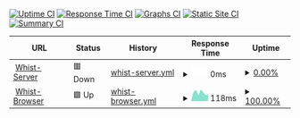 [![Uptime CI](https://github.com/Whist-Team/status/workflows/Uptime%20CI/badge.svg)](https://github.com/Whist-Team/status/actions?query=workflow%3A%22Uptime+CI%22)
[![Response Time CI](https://github.com/Whist-Team/status/workflows/Response%20Time%20CI/badge.svg)](https://github.com/Whist-Team/status/actions?query=workflow%3A%22Response+Time+CI%22)
[![Graphs CI](https://github.com/Whist-Team/status/workflows/Graphs%20CI/badge.svg)](https://github.com/Whist-Team/status/actions?query=workflow%3A%22Graphs+CI%22)
[![Static Site CI](https://github.com/Whist-Team/status/workflows/Static%20Site%20CI/badge.svg)](https://github.com/Whist-Team/status/actions?query=workflow%3A%22Static+Site+CI%22)
[![Summary CI](https://github.com/Whist-Team/status/workflows/Summary%20CI/badge.svg)](https://github.com/Whist-Team/status/actions?query=workflow%3A%22Summary+CI%22)

<!--start: status pages-->
<!-- This summary is generated by Upptime (https://github.com/upptime/upptime) -->
<!-- Do not edit this manually, your changes will be overwritten -->
<!-- prettier-ignore -->
| URL | Status | History | Response Time | Uptime |
| --- | ------ | ------- | ------------- | ------ |
| <img alt="" src="https://icons.duckduckgo.com/ip3/whist.haasen.eu.ico" height="13"> [Whist-Server](http://whist.haasen.eu) | 🟥 Down | [whist-server.yml](https://github.com/Whist-Team/status/commits/HEAD/history/whist-server.yml) | <details><summary><img alt="Response time graph" src="./graphs/whist-server/response-time-week.png" height="20"> 0ms</summary><br><a href="https://Whist-Team.github.io/status/history/whist-server"><img alt="Response time 361" src="https://img.shields.io/endpoint?url=https%3A%2F%2Fraw.githubusercontent.com%2FWhist-Team%2Fstatus%2FHEAD%2Fapi%2Fwhist-server%2Fresponse-time.json"></a><br><a href="https://Whist-Team.github.io/status/history/whist-server"><img alt="24-hour response time 0" src="https://img.shields.io/endpoint?url=https%3A%2F%2Fraw.githubusercontent.com%2FWhist-Team%2Fstatus%2FHEAD%2Fapi%2Fwhist-server%2Fresponse-time-day.json"></a><br><a href="https://Whist-Team.github.io/status/history/whist-server"><img alt="7-day response time 0" src="https://img.shields.io/endpoint?url=https%3A%2F%2Fraw.githubusercontent.com%2FWhist-Team%2Fstatus%2FHEAD%2Fapi%2Fwhist-server%2Fresponse-time-week.json"></a><br><a href="https://Whist-Team.github.io/status/history/whist-server"><img alt="30-day response time 357" src="https://img.shields.io/endpoint?url=https%3A%2F%2Fraw.githubusercontent.com%2FWhist-Team%2Fstatus%2FHEAD%2Fapi%2Fwhist-server%2Fresponse-time-month.json"></a><br><a href="https://Whist-Team.github.io/status/history/whist-server"><img alt="1-year response time 361" src="https://img.shields.io/endpoint?url=https%3A%2F%2Fraw.githubusercontent.com%2FWhist-Team%2Fstatus%2FHEAD%2Fapi%2Fwhist-server%2Fresponse-time-year.json"></a></details> | <details><summary><a href="https://Whist-Team.github.io/status/history/whist-server">0.00%</a></summary><a href="https://Whist-Team.github.io/status/history/whist-server"><img alt="All-time uptime 58.80%" src="https://img.shields.io/endpoint?url=https%3A%2F%2Fraw.githubusercontent.com%2FWhist-Team%2Fstatus%2FHEAD%2Fapi%2Fwhist-server%2Fuptime.json"></a><br><a href="https://Whist-Team.github.io/status/history/whist-server"><img alt="24-hour uptime 0.00%" src="https://img.shields.io/endpoint?url=https%3A%2F%2Fraw.githubusercontent.com%2FWhist-Team%2Fstatus%2FHEAD%2Fapi%2Fwhist-server%2Fuptime-day.json"></a><br><a href="https://Whist-Team.github.io/status/history/whist-server"><img alt="7-day uptime 0.00%" src="https://img.shields.io/endpoint?url=https%3A%2F%2Fraw.githubusercontent.com%2FWhist-Team%2Fstatus%2FHEAD%2Fapi%2Fwhist-server%2Fuptime-week.json"></a><br><a href="https://Whist-Team.github.io/status/history/whist-server"><img alt="30-day uptime 2.60%" src="https://img.shields.io/endpoint?url=https%3A%2F%2Fraw.githubusercontent.com%2FWhist-Team%2Fstatus%2FHEAD%2Fapi%2Fwhist-server%2Fuptime-month.json"></a><br><a href="https://Whist-Team.github.io/status/history/whist-server"><img alt="1-year uptime 58.80%" src="https://img.shields.io/endpoint?url=https%3A%2F%2Fraw.githubusercontent.com%2FWhist-Team%2Fstatus%2FHEAD%2Fapi%2Fwhist-server%2Fuptime-year.json"></a></details>
| <img alt="" src="https://icons.duckduckgo.com/ip3/whist-team.github.io.ico" height="13"> [Whist-Browser](https://whist-team.github.io/Whist-Browser/) | 🟩 Up | [whist-browser.yml](https://github.com/Whist-Team/status/commits/HEAD/history/whist-browser.yml) | <details><summary><img alt="Response time graph" src="./graphs/whist-browser/response-time-week.png" height="20"> 118ms</summary><br><a href="https://Whist-Team.github.io/status/history/whist-browser"><img alt="Response time 107" src="https://img.shields.io/endpoint?url=https%3A%2F%2Fraw.githubusercontent.com%2FWhist-Team%2Fstatus%2FHEAD%2Fapi%2Fwhist-browser%2Fresponse-time.json"></a><br><a href="https://Whist-Team.github.io/status/history/whist-browser"><img alt="24-hour response time 94" src="https://img.shields.io/endpoint?url=https%3A%2F%2Fraw.githubusercontent.com%2FWhist-Team%2Fstatus%2FHEAD%2Fapi%2Fwhist-browser%2Fresponse-time-day.json"></a><br><a href="https://Whist-Team.github.io/status/history/whist-browser"><img alt="7-day response time 118" src="https://img.shields.io/endpoint?url=https%3A%2F%2Fraw.githubusercontent.com%2FWhist-Team%2Fstatus%2FHEAD%2Fapi%2Fwhist-browser%2Fresponse-time-week.json"></a><br><a href="https://Whist-Team.github.io/status/history/whist-browser"><img alt="30-day response time 101" src="https://img.shields.io/endpoint?url=https%3A%2F%2Fraw.githubusercontent.com%2FWhist-Team%2Fstatus%2FHEAD%2Fapi%2Fwhist-browser%2Fresponse-time-month.json"></a><br><a href="https://Whist-Team.github.io/status/history/whist-browser"><img alt="1-year response time 107" src="https://img.shields.io/endpoint?url=https%3A%2F%2Fraw.githubusercontent.com%2FWhist-Team%2Fstatus%2FHEAD%2Fapi%2Fwhist-browser%2Fresponse-time-year.json"></a></details> | <details><summary><a href="https://Whist-Team.github.io/status/history/whist-browser">100.00%</a></summary><a href="https://Whist-Team.github.io/status/history/whist-browser"><img alt="All-time uptime 100.00%" src="https://img.shields.io/endpoint?url=https%3A%2F%2Fraw.githubusercontent.com%2FWhist-Team%2Fstatus%2FHEAD%2Fapi%2Fwhist-browser%2Fuptime.json"></a><br><a href="https://Whist-Team.github.io/status/history/whist-browser"><img alt="24-hour uptime 100.00%" src="https://img.shields.io/endpoint?url=https%3A%2F%2Fraw.githubusercontent.com%2FWhist-Team%2Fstatus%2FHEAD%2Fapi%2Fwhist-browser%2Fuptime-day.json"></a><br><a href="https://Whist-Team.github.io/status/history/whist-browser"><img alt="7-day uptime 100.00%" src="https://img.shields.io/endpoint?url=https%3A%2F%2Fraw.githubusercontent.com%2FWhist-Team%2Fstatus%2FHEAD%2Fapi%2Fwhist-browser%2Fuptime-week.json"></a><br><a href="https://Whist-Team.github.io/status/history/whist-browser"><img alt="30-day uptime 100.00%" src="https://img.shields.io/endpoint?url=https%3A%2F%2Fraw.githubusercontent.com%2FWhist-Team%2Fstatus%2FHEAD%2Fapi%2Fwhist-browser%2Fuptime-month.json"></a><br><a href="https://Whist-Team.github.io/status/history/whist-browser"><img alt="1-year uptime 100.00%" src="https://img.shields.io/endpoint?url=https%3A%2F%2Fraw.githubusercontent.com%2FWhist-Team%2Fstatus%2FHEAD%2Fapi%2Fwhist-browser%2Fuptime-year.json"></a></details>

<!--end: status pages-->
